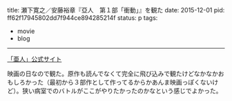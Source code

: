 title: 瀬下寛之／安藤裕章『亞人　第１部「衝動」』を観た
date: 2015-12-01
pid: ff62f17945802dd7f944ce894285214f
status: p
tags:
- movie
- blog
---

[「亜人」公式サイト][1]

映画の日なので観た。原作も読んでなくて完全に飛び込みで観たけどなかなかおもしろかった（最初から３部作として作ってるからかあんま映画っぽくないけど）。狭い病室でのバトルがここがやりたかったのかなという感じでよかった。

[1]:	http://www.ajin.net/